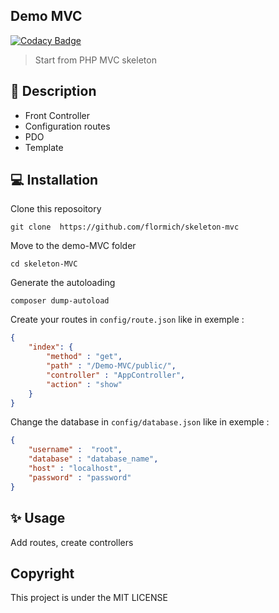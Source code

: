 ## Demo MVC

[![Codacy Badge](https://api.codacy.com/project/badge/Grade/d887c26c00954f5eb584a63f93199717)](https://www.codacy.com/app/flormich/skeleton-mvc?utm_source=github.com&amp;utm_medium=referral&amp;utm_content=flormich/skeleton-mvc&amp;utm_campaign=Badge_Grade)

> Start from PHP MVC skeleton

## 📃 Description

* Front Controller
* Configuration routes
* PDO
* Template


## 💻 Installation
Clone this reposoitory

```
git clone  https://github.com/flormich/skeleton-mvc

```
Move to the demo-MVC folder
```
cd skeleton-MVC
```

Generate the autoloading
```
composer dump-autoload
```

Create your routes in `config/route.json` like in exemple :
```json
{
    "index": {
        "method" : "get",
        "path" : "/Demo-MVC/public/",
        "controller" : "AppController",
        "action" : "show"  
    }
}
```

Change the database in `config/database.json` like in exemple :
```json
{
    "username" :  "root",
    "database" : "database_name",
    "host" : "localhost",
    "password" : "password"
}
```

## ✨️ Usage
Add routes, create controllers


## Copyright
This project is under the MIT LICENSE